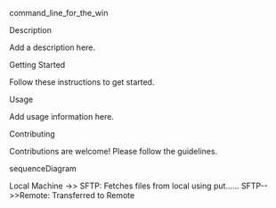 command_line_for_the_win

Description

Add a description here.

Getting Started

Follow these instructions to get started.

Usage

Add usage information here.

Contributing

Contributions are welcome! Please follow the guidelines.

sequenceDiagram

Local Machine ->> SFTP: Fetches files from local using put......
SFTP-->>Remote: Transferred to Remote

